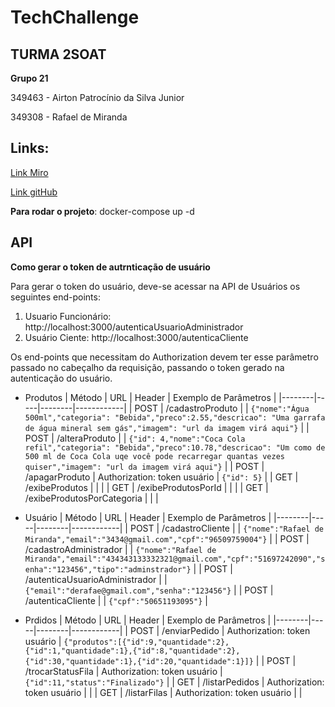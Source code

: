# TechChallenge

## TURMA 2SOAT

**Grupo 21**

349463 - Airton Patrocínio da Silva Junior

349308 - Rafael de Miranda

## Links:

[Link Miro](https://miro.com/welcomeonboard/cFBKa2FvMmk2aUlFdmJUMVkzV09mYXFSMjY4TFMyNU9HRUxoZnhCOVJlckROTFlGVzNaR081aGVhRzg4QVZLeXwzNDU4NzY0NTU0ODI1ODY4Mzg3fDI=?share_link_id=476610680949)

[Link gitHub](https://github.com/rafaeldemiranda95/TechChallenge)

**Para rodar o projeto**: docker-compose up -d

## API

**Como gerar o token de autrnticação de usuário**

Para gerar o token do usuário, deve-se acessar na API de Usuários os seguintes end-points:

1. Usuario Funcionário: http://localhost:3000/autenticaUsuarioAdministrador
2. Usuário Ciente: http://localhost:3000/autenticaCliente

Os end-points que necessitam do Authorization devem ter esse parâmetro passado no cabeçalho da requisição, passando o token gerado na autenticação do usuário.

- Produtos
  | Método | URL | Header | Exemplo de Parâmetros |
  |--------|-----|--------|------------|
  | POST | /cadastroProduto | | `{"nome":"Água 500ml","categoria": "Bebida","preco":2.55,"descricao": "Uma garrafa de água mineral sem gás","imagem": "url da imagem virá aqui"}` |
  | POST | /alteraProduto | | `{"id": 4,"nome":"Coca Cola refil","categoria": "Bebida","preco":10.78,"descricao": "Um como de 500 ml de Coca Cola uqe você pode recarregar quantas vezes quiser","imagem": "url da imagem virá aqui"}` |
  | POST | /apagarProduto | Authorization: token usuário | `{"id": 5}` |
  | GET | /exibeProdutos | | |
  | GET | /exibeProdutosPorId | | |
  | GET | /exibeProdutosPorCategoria | | |

- Usuário
  | Método | URL | Header | Exemplo de Parâmetros |
  |--------|-----|--------|------------|
  | POST | /cadastroCliente | | `{"nome":"Rafael de Miranda","email":"3434@gmail.com","cpf":"96509759004"}` |
  | POST | /cadastroAdministrador | | `{"nome":"Rafael de Miranda","email":"434343133332321@gmail.com","cpf":"51697242090","senha":"123456","tipo":"adminstrador"}` |
  | POST | /autenticaUsuarioAdministrador | | `{"email":"derafae@gmail.com","senha":"123456"}` |
  | POST | /autenticaCliente | | `{"cpf":"50651193095"}` |

- Prdidos
  | Método | URL | Header | Exemplo de Parâmetros |
  |--------|-----|--------|------------|
  | POST | /enviarPedido | Authorization: token usuário | `{"produtos":[{"id":9,"quantidade":2},{"id":1,"quantidade":1},{"id":8,"quantidade":2},{"id":30,"quantidade":1},{"id":20,"quantidade":1}]}` |
  | POST | /trocarStatusFila | Authorization: token usuário | `{"id":11,"status":"Finalizado"}` |
  | GET | /listarPedidos | Authorization: token usuário | |
  | GET | /listarFilas | Authorization: token usuário | |
